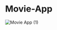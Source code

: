 # Movie-App
![Movie App (1)](https://user-images.githubusercontent.com/76037906/135989383-824fddb7-f53e-4682-95b7-eff20aa1d60b.jpg)
